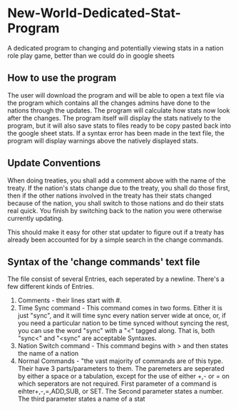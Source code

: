 # New-World-Dedicated-Stat-Program

A dedicated program to changing and potentially viewing stats in a nation role play game, better than we could do in google sheets

## How to use the program

The user will download the program and will be able to open a text file via the program which contains all the changes admins have done to the nations through the updates. The program will calculate how stats now look after the changes. The program itself will display the stats natively to the program, but it will also save stats to files ready to be copy pasted back into the google sheet stats. If a syntax error has been made in the text file, the program will display warnings above the natively displayed stats.

## Update Conventions

When doing treaties, you shall add a comment above with the name of the treaty. If the nation's stats change due to the treaty, you shall do those first, then if the other nations involved in the treaty has their stats changed because of the nation, you shall switch to those nations and do their stats real quick. You finish by switching back to the nation you were otherwise currently updating. 

This should make it easy for other stat updater to figure out if a treaty has already been accounted for by a simple search in the change commands. 

## Syntax of the 'change commands' text file

The file consist of several Entries, each seperated by a newline. There's a few different kinds of Entries.

1. Comments - their lines start with #. 
2. Time Sync command - This command comes in two forms. Either it is just "sync", and it will time sync every nation server wide at once, or, if you need a particular nation to be time synced without syncing the rest, you can use the word "sync" with a "<" tagged along. That is, both "sync<" and "<sync" are acceptable Syntaxes.
3. Nation Switch command - This command begins with > and then states the name of a nation
4. Normal Commands - "the vast majority of commands are of this type. Their have 3 parts/parameters to them. The paremeters are seperated by either a space or a tabulation, except for the use of either +,- or = on which seperators are not required. First parameter of a command is eihter+,-,=,ADD,SUB, or SET. The Second parameter states a number. The third parameter states a name of a stat 
